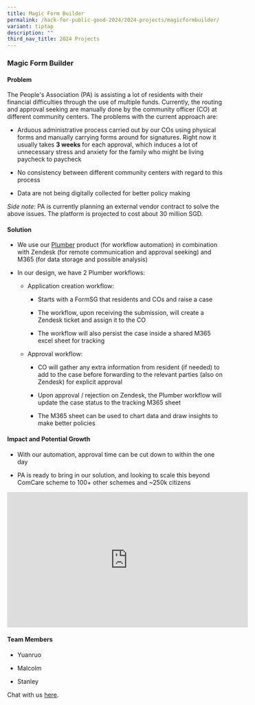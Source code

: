 ```yaml
---
title: Magic Form Builder
permalink: /hack-for-public-good-2024/2024-projects/magicformbuilder/
variant: tiptap
description: ""
third_nav_title: 2024 Projects
---
```

<h3>Magic Form Builder</h3>
<h4>Problem</h4>
<p>The People's Association (PA) is assisting a lot of residents with their
financial difficulties through the use of multiple funds. Currently, the
routing and approval seeking are manually done by the community officer
(CO) at different community centers. The problems with the current approach
are:</p>
<ul>
<li>
<p>Arduous administrative process carried out by our COs using physical forms
and manually carrying forms around for signatures. Right now it usually
takes <strong>3 weeks</strong> for each approval, which induces a lot of
unnecessary stress and anxiety for the family who might be living paycheck
to paycheck</p>
</li>
<li>
<p>No consistency between different community centers with regard to this
process</p>
</li>
<li>
<p>Data are not being digitally collected for better policy making</p>
</li>
</ul>
<p><em>Side note: </em>PA is currently planning an external vendor contract
to solve the above issues. The platform is projected to cost about 30 million
SGD.</p>
<h4>Solution</h4>
<ul>
<li>
<p>We use our <a href="https://plumber.gov.sg" rel="noopener noreferrer nofollow" target="_blank">Plumber</a> product
(for workflow automation) in combination with Zendesk (for remote communication
and approval seeking) and M365 (for data storage and possible analysis)</p>
</li>
<li>
<p>In our design, we have 2 Plumber workflows:</p>
<ul>
<li>
<p>Application creation workflow:</p>
<ul>
<li>
<p>Starts with a FormSG that residents and COs and raise a case</p>
</li>
<li>
<p>The workflow, upon receiving the submission, will create a Zendesk ticket
and assign it to the CO</p>
</li>
<li>
<p>The workflow will also persist the case inside a shared M365 excel sheet
for tracking</p>
</li>
</ul>
</li>
<li>
<p>Approval workflow:</p>
<ul>
<li>
<p>CO will gather any extra information from resident (if needed) to add
to the case before forwarding to the relevant parties (also on Zendesk)
for explicit approval</p>
</li>
<li>
<p>Upon approval / rejection on Zendesk, the Plumber workflow will update
the case status to the tracking M365 sheet</p>
</li>
<li>
<p>The M365 sheet can be used to chart data and draw insights to make better
policies</p>
</li>
</ul>
</li>
</ul>
</li>
</ul>
<h4>Impact and Potential Growth</h4>
<ul>
<li>
<p>With our automation, approval time can be cut down to within the one day</p>
</li>
<li>
<p>PA is ready to bring in our solution, and looking to scale this beyond
ComCare scheme to 100+ other schemes and ~250k citizens</p>
</li>
</ul>
<div class="iframe-wrapper">
<iframe height="315" width="560" allowfullscreen="true" frameborder="0" src="https://www.youtube.com/embed/hSiMdKjm-tk?si=HSNy6-1_6CkaJrod"></iframe>
</div>
<h4>Team Members</h4>
<ul data-tight="true" class="tight">
<li>
<p>Yuanruo</p>
</li>
<li>
<p>Malcolm</p>
</li>
<li>
<p>Stanley</p>
</li>
</ul>
<p>Chat with us <a href="https://go.gov.sg/formsg-support" rel="noopener noreferrer nofollow" target="_blank">here</a>.</p>
<p></p>